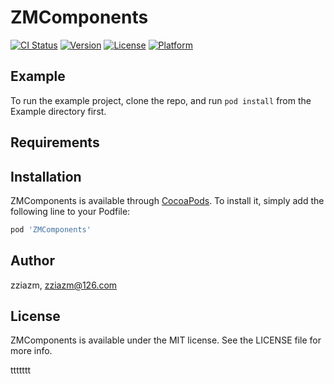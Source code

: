 # ZMComponents

[![CI Status](https://img.shields.io/travis/zziazm/ZMComponents.svg?style=flat)](https://travis-ci.org/zziazm/ZMComponents)
[![Version](https://img.shields.io/cocoapods/v/ZMComponents.svg?style=flat)](https://cocoapods.org/pods/ZMComponents)
[![License](https://img.shields.io/cocoapods/l/ZMComponents.svg?style=flat)](https://cocoapods.org/pods/ZMComponents)
[![Platform](https://img.shields.io/cocoapods/p/ZMComponents.svg?style=flat)](https://cocoapods.org/pods/ZMComponents)

## Example

To run the example project, clone the repo, and run `pod install` from the Example directory first.

## Requirements

## Installation

ZMComponents is available through [CocoaPods](https://cocoapods.org). To install
it, simply add the following line to your Podfile:

```ruby
pod 'ZMComponents'
```

## Author

zziazm, zziazm@126.com

## License

ZMComponents is available under the MIT license. See the LICENSE file for more info.



ttttttt
